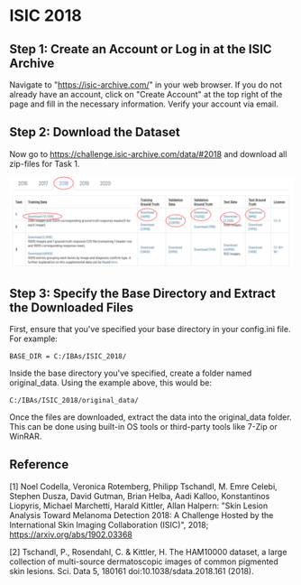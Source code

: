 # ISIC 2018

## Step 1: Create an Account or Log in at the ISIC Archive

Navigate to "https://isic-archive.com/" in your web browser. If you do not already have an account, click on "Create Account" at the top right of the page and fill in the necessary information. Verify your account via email. 


## Step 2: Download the Dataset

Now go to https://challenge.isic-archive.com/data/#2018 and download all zip-files for Task 1.

![My Image](ISIC_2018_downloads_marked.png)


## Step 3: Specify the Base Directory and Extract the Downloaded Files
First, ensure that you've specified your base directory in your config.ini file. For example:

    BASE_DIR = C:/IBAs/ISIC_2018/

Inside the base directory you've specified, create a folder named original_data. Using the example above, this would be:

    C:/IBAs/ISIC_2018/original_data/

Once the files are downloaded, extract the data into the original_data folder. This can be done using built-in OS tools or third-party tools like 7-Zip or WinRAR.


## Reference
 
[1] Noel Codella, Veronica Rotemberg, Philipp Tschandl, M. Emre Celebi, Stephen Dusza, David Gutman, Brian Helba, Aadi Kalloo, Konstantinos Liopyris, Michael Marchetti, Harald Kittler, Allan Halpern: "Skin Lesion Analysis Toward Melanoma Detection 2018: A Challenge Hosted by the International Skin Imaging Collaboration (ISIC)", 2018; https://arxiv.org/abs/1902.03368

[2] Tschandl, P., Rosendahl, C. & Kittler, H. The HAM10000 dataset, a large collection of multi-source dermatoscopic images of common pigmented skin lesions. Sci. Data 5, 180161 doi:10.1038/sdata.2018.161 (2018).
